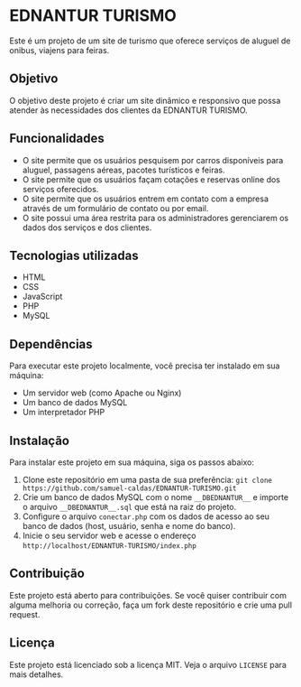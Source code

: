 # EDNANTUR TURISMO

Este é um projeto de um site de turismo que oferece serviços de aluguel de onibus, viajens para feiras.

## Objetivo

O objetivo deste projeto é criar um site dinâmico e responsivo que possa atender às necessidades dos clientes da EDNANTUR TURISMO.

## Funcionalidades

- O site permite que os usuários pesquisem por carros disponíveis para aluguel, passagens aéreas, pacotes turísticos e feiras.
- O site permite que os usuários façam cotações e reservas online dos serviços oferecidos.
- O site permite que os usuários entrem em contato com a empresa através de um formulário de contato ou por email.
- O site possui uma área restrita para os administradores gerenciarem os dados dos serviços e dos clientes.

## Tecnologias utilizadas

- HTML
- CSS
- JavaScript
- PHP
- MySQL

## Dependências

Para executar este projeto localmente, você precisa ter instalado em sua máquina:

- Um servidor web (como Apache ou Nginx)
- Um banco de dados MySQL
- Um interpretador PHP

## Instalação

Para instalar este projeto em sua máquina, siga os passos abaixo:

1. Clone este repositório em uma pasta de sua preferência: `git clone https://github.com/samuel-caldas/EDNANTUR-TURISMO.git`
2. Crie um banco de dados MySQL com o nome `__DBEDNANTUR__` e importe o arquivo `__DBEDNANTUR__.sql` que está na raiz do projeto.
3. Configure o arquivo `conectar.php` com os dados de acesso ao seu banco de dados (host, usuário, senha e nome do banco).
4. Inicie o seu servidor web e acesse o endereço `http://localhost/EDNANTUR-TURISMO/index.php`

## Contribuição

Este projeto está aberto para contribuições. Se você quiser contribuir com alguma melhoria ou correção, faça um fork deste repositório e crie uma pull request.

## Licença

Este projeto está licenciado sob a licença MIT. Veja o arquivo `LICENSE` para mais detalhes.
